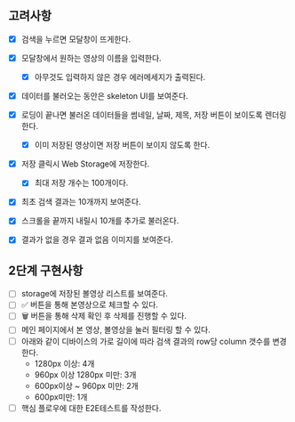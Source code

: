 ## 고려사항

- [x] 검색을 누르면 모달창이 뜨게한다.
- [x] 모달창에서 원하는 영상의 이름을 입력한다.
  - [x] 아무것도 입력하지 않은 경우 에러메세지가 출력된다.
- [x] 데이터를 불러오는 동안은 skeleton UI를 보여준다.
- [x] 로딩이 끝나면 불러온 데이터들을 썸네일, 날짜, 제목, 저장 버튼이 보이도록 렌더링한다.
  - [x] 이미 저장된 영상이면 저장 버튼이 보이지 않도록 한다.
- [x] 저장 클릭시 Web Storage에 저장한다.
  - [x] 최대 저장 개수는 100개이다.
- [x] 최초 검색 결과는 10개까지 보여준다.
- [x] 스크롤을 끝까지 내릴시 10개를 추가로 불러온다.
- [x] 결과가 없을 경우 결과 없음 이미지를 보여준다.


## 2단계 구현사항

- [ ] storage에 저장된 볼영상 리스트를 보여준다.
- [ ] ✅ 버튼을 통해 본영상으로 체크할 수 있다.
- [ ] 🗑️ 버튼을 통해 삭제 확인 후 삭제를 진행할 수 있다.
- [ ] 메인 페이지에서 본 영상, 볼영상을 눌러 필터링 할 수 있다.
- [ ] 아래와 같이 디바이스의 가로 길이에 따라 검색 결과의 row당 column 갯수를 변경한다.
  - 1280px 이상: 4개
  - 960px 이상 1280px 미만: 3개
  - 600px이상 ~ 960px 미만: 2개
  - 600px미만: 1개
- [ ] 핵심 플로우에 대한 E2E테스트를 작성한다.